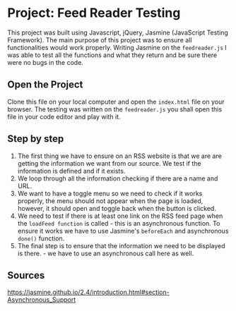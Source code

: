 # Project: Feed Reader Testing

This project was built using Javascript, jQuery, Jasmine (JavaScript Testing Framework). The main purpose of this project was to ensure all functionalities would work properly. Writing Jasmine on the `feedreader.js` I was able to test all the functions and what they return and be sure there were no bugs in the code.


## Open the Project

Clone this file on your local computer and open the `index.html` file on your browser. The testing was written on the `feedreader.js` you shall open this file in your code editor and play with it.


## Step by step

1. The first thing we have to ensure on an RSS website is that we are are getting the information we want from our source. We test if the information is defined and if it exists. 
2. We loop through all the information checking if there are a name and URL.
3. We want to have a toggle menu so we need to check if it works properly, the menu should not appear when the page is loaded, however, it should open and toggle back when the button is clicked.
4. We need to test if there is at least one link on the RSS feed page when the `loadFeed function` is called - this is an asynchronous function. To ensure it works we have to use Jasmine's `beforeEach` and asynchronous `done()` function.
5. The final step is to ensure that the information we need to be displayed is there. - we have to use an asynchronous call here as well.

## Sources

https://jasmine.github.io/2.4/introduction.html#section-Asynchronous_Support